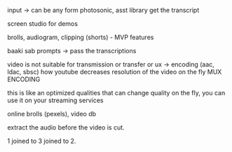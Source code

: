 
input -> can be any form photosonic, asst library
get the transcript

screen studio for demos

brolls, audiogram, clipping (shorts) - MVP features

baaki sab prompts -> pass the transcriptions

video is not suitable for transmission or transfer or ux -> encoding (aac, ldac, sbsc) how youtube decreases resolution of the video on the fly
MUX ENCODING

this is like an optimized qualities that can change quality on the fly, you can use it on your streaming services


online brolls (pexels), video db

extract the audio before the video is cut.

1 joined to 3 joined to 2.